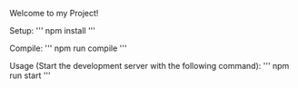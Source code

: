 Welcome to my Project!


Setup:
'''
npm install
'''

Compile:
'''
npm run compile
'''

Usage (Start the development server with the following command):
'''
npm run start
'''
